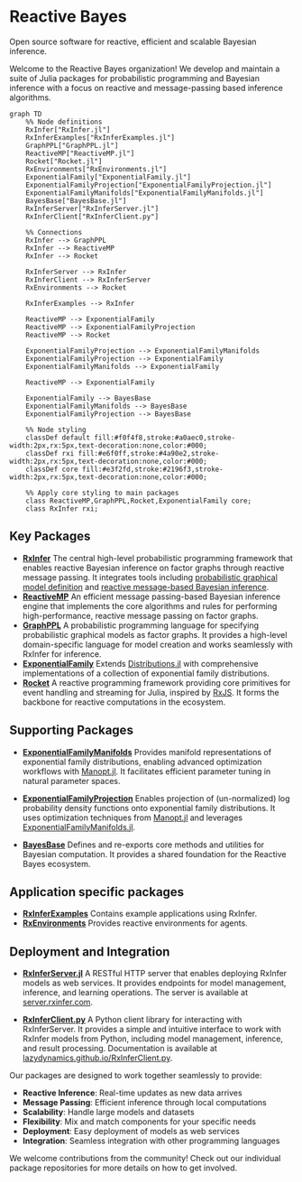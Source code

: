 # Reactive Bayes

Open source software for reactive, efficient and scalable Bayesian inference.

Welcome to the Reactive Bayes organization! We develop and maintain a suite of Julia packages for probabilistic programming and Bayesian inference with a focus on reactive and message-passing based inference algorithms.

```mermaid 
graph TD
    %% Node definitions
    RxInfer["RxInfer.jl"]
    RxInferExamples["RxInferExamples.jl"]
    GraphPPL["GraphPPL.jl"]
    ReactiveMP["ReactiveMP.jl"]
    Rocket["Rocket.jl"]
    RxEnvironments["RxEnvironments.jl"]
    ExponentialFamily["ExponentialFamily.jl"]
    ExponentialFamilyProjection["ExponentialFamilyProjection.jl"]
    ExponentialFamilyManifolds["ExponentialFamilyManifolds.jl"]
    BayesBase["BayesBase.jl"]
    RxInferServer["RxInferServer.jl"]
    RxInferClient["RxInferClient.py"]

    %% Connections
    RxInfer --> GraphPPL
    RxInfer --> ReactiveMP
    RxInfer --> Rocket

    RxInferServer --> RxInfer
    RxInferClient --> RxInferServer
    RxEnvironments --> Rocket

    RxInferExamples --> RxInfer
    
    ReactiveMP --> ExponentialFamily
    ReactiveMP --> ExponentialFamilyProjection
    ReactiveMP --> Rocket
    
    ExponentialFamilyProjection --> ExponentialFamilyManifolds
    ExponentialFamilyProjection --> ExponentialFamily
    ExponentialFamilyManifolds --> ExponentialFamily
    
    ReactiveMP --> ExponentialFamily
    
    ExponentialFamily --> BayesBase
    ExponentialFamilyManifolds --> BayesBase
    ExponentialFamilyProjection --> BayesBase

    %% Node styling
    classDef default fill:#f0f4f8,stroke:#a0aec0,stroke-width:2px,rx:5px,text-decoration:none,color:#000;
    classDef rxi fill:#e6f0ff,stroke:#4a90e2,stroke-width:2px,rx:5px,text-decoration:none,color:#000;
    classDef core fill:#e3f2fd,stroke:#2196f3,stroke-width:2px,rx:5px,text-decoration:none,color:#000;
    
    %% Apply core styling to main packages
    class ReactiveMP,GraphPPL,Rocket,ExponentialFamily core;
    class RxInfer rxi;
```

## Key Packages

- **[RxInfer](https://github.com/ReactiveBayes/RxInfer.jl)**
The central high-level probabilistic programming framework that enables reactive Bayesian inference on factor graphs through reactive message passing. It integrates tools including [probabilistic graphical model definition](https://github.com/ReactiveBayes/GraphPPL.jl) and [reactive message-based Bayesian inference](https://github.com/ReactiveBayes/ReactiveMP.jl).
- **[ReactiveMP](https://github.com/ReactiveBayes/ReactiveMP.jl)**
An efficient message passing-based Bayesian inference engine that implements the core algorithms and rules for performing high-performance, reactive message passing on factor graphs.
- **[GraphPPL](https://github.com/ReactiveBayes/GraphPPL.jl)**
A probabilistic programming language for specifying probabilistic graphical models as factor graphs. It provides a high-level domain-specific language for model creation and works seamlessly with RxInfer for inference.
- **[ExponentialFamily](https://github.com/ReactiveBayes/ExponentialFamily.jl)**
Extends [Distributions.jl](https://github.com/JuliaStats/Distributions.jl) with comprehensive implementations of a collection of exponential family distributions.
- **[Rocket](https://github.com/ReactiveBayes/Rocket.jl)**
A reactive programming framework providing core primitives for event handling and streaming for Julia, inspired by [RxJS](https://github.com/ReactiveX/rxjs). It forms the backbone for reactive computations in the ecosystem.

## Supporting Packages

- **[ExponentialFamilyManifolds](https://github.com/ReactiveBayes/ExponentialFamilyManifolds.jl)**
Provides manifold representations of exponential family distributions, enabling advanced optimization workflows with [Manopt.jl](https://github.com/JuliaManifolds/Manopt.jl). It facilitates efficient parameter tuning in natural parameter spaces.

- **[ExponentialFamilyProjection](https://github.com/ReactiveBayes/ExponentialFamilyProjection.jl)**
Enables projection of (un-normalized) log probability density functions onto exponential family distributions. It uses optimization techniques from [Manopt.jl](https://github.com/JuliaManifolds/Manopt.jl) and leverages [ExponentialFamilyManifolds.jl](https://github.com/ReactiveBayes/ExponentialFamilyManifolds.jl).

- **[BayesBase](https://github.com/ReactiveBayes/BayesBase.jl)**
Defines and re-exports core methods and utilities for Bayesian computation. It provides a shared foundation for the Reactive Bayes ecosystem.

## Application specific packages

- **[RxInferExamples](https://github.com/ReactiveBayes/RxInferExamples.jl)**
Contains example applications using RxInfer.
- **[RxEnvironments](https://github.com/ReactiveBayes/RxEnvironments.jl)**
Provides reactive environments for agents.

## Deployment and Integration

- **[RxInferServer.jl](https://github.com/lazydynamics/RxInferServer)**
A RESTful HTTP server that enables deploying RxInfer models as web services. It provides endpoints for model management, inference, and learning operations. The server is available at [server.rxinfer.com](https://server.rxinfer.com/).

- **[RxInferClient.py](https://github.com/lazydynamics/RxInferClient.py)**
A Python client library for interacting with RxInferServer. It provides a simple and intuitive interface to work with RxInfer models from Python, including model management, inference, and result processing. Documentation is available at [lazydynamics.github.io/RxInferClient.py](https://lazydynamics.github.io/RxInferClient.py/).

Our packages are designed to work together seamlessly to provide:

- **Reactive Inference**: Real-time updates as new data arrives
- **Message Passing**: Efficient inference through local computations
- **Scalability**: Handle large models and datasets
- **Flexibility**: Mix and match components for your specific needs
- **Deployment**: Easy deployment of models as web services
- **Integration**: Seamless integration with other programming languages

We welcome contributions from the community! Check out our individual package repositories for more details on how to get involved.

